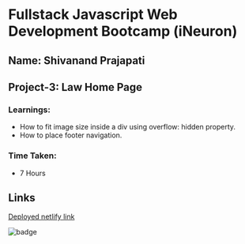 # Fullstack Javascript Web Development Bootcamp (iNeuron)
## Name: Shivanand Prajapati
## Project-3: Law Home Page
### Learnings:

- How to fit image size inside a div using overflow: hidden property.
- How to place footer navigation.


### Time Taken:
- 7 Hours
## Links
[Deployed netlify link](https://shivanand-project-3.netlify.app/)

![badge](https://img.shields.io/badge/Project--3-Deployed-green)